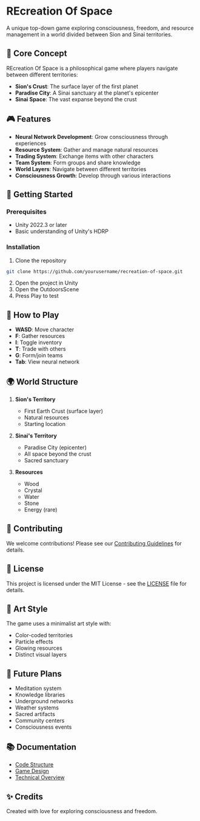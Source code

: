 # REcreation Of Space

A unique top-down game exploring consciousness, freedom, and resource management in a world divided between Sion and Sinai territories.

## 🌟 Core Concept

REcreation Of Space is a philosophical game where players navigate between different territories:
- **Sion's Crust**: The surface layer of the first planet
- **Paradise City**: A Sinai sanctuary at the planet's epicenter
- **Sinai Space**: The vast expanse beyond the crust

## 🎮 Features

- **Neural Network Development**: Grow consciousness through experiences
- **Resource System**: Gather and manage natural resources
- **Trading System**: Exchange items with other characters
- **Team System**: Form groups and share knowledge
- **World Layers**: Navigate between different territories
- **Consciousness Growth**: Develop through various interactions

## 🚀 Getting Started

### Prerequisites
- Unity 2022.3 or later
- Basic understanding of Unity's HDRP

### Installation
1. Clone the repository
```bash
git clone https://github.com/yourusername/recreation-of-space.git
```
2. Open the project in Unity
3. Open the OutdoorsScene
4. Press Play to test

## 🎯 How to Play

- **WASD**: Move character
- **F**: Gather resources
- **I**: Toggle inventory
- **T**: Trade with others
- **G**: Form/join teams
- **Tab**: View neural network

## 🌍 World Structure

1. **Sion's Territory**
   - First Earth Crust (surface layer)
   - Natural resources
   - Starting location

2. **Sinai's Territory**
   - Paradise City (epicenter)
   - All space beyond the crust
   - Sacred sanctuary

3. **Resources**
   - Wood
   - Crystal
   - Water
   - Stone
   - Energy (rare)

## 🤝 Contributing

We welcome contributions! Please see our [Contributing Guidelines](CONTRIBUTING.md) for details.

## 📝 License

This project is licensed under the MIT License - see the [LICENSE](LICENSE) file for details.

## 🎨 Art Style

The game uses a minimalist art style with:
- Color-coded territories
- Particle effects
- Glowing resources
- Distinct visual layers

## 🔮 Future Plans

- Meditation system
- Knowledge libraries
- Underground networks
- Weather systems
- Sacred artifacts
- Community centers
- Consciousness events

## 📚 Documentation

- [Code Structure](docs/CODE_STRUCTURE.md)
- [Game Design](docs/GAME_DESIGN.md)
- [Technical Overview](docs/TECHNICAL.md)

## ✨ Credits

Created with love for exploring consciousness and freedom.
